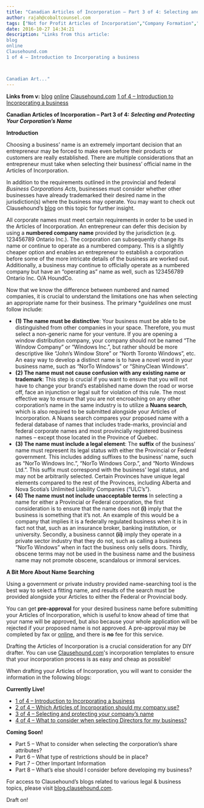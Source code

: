 ```yaml
---
title: "Canadian Articles of Incorporation – Part 3 of 4: Selecting and Protecting Your Corporation’s Name"
author: rajah@cobaltcounsel.com
tags: ["Not for Profit Articles of Incorporation","Company Formation","Rajah","Articles of Incorporation","Canada (ON)","Canada (General)"]
date: 2016-10-27 14:34:21
description: "Links from this article:
blog
online
Clausehound.com
1 of 4 – Introduction to Incorporating a business



Canadian Art..."
---
```


**Links from v:** [blog](https://blog.clausehound.com/protect-your-goodwill-register-your-trademark/) [online](https://www.ic.gc.ca/app/scr/cc/CorporationsCanada/hm.html?locale=en_CA) [Clausehound.com](https://clausehound.com) [1 of 4 – Introduction to Incorporating a business](https://blog.clausehound.com/canadian-articles-of-incorporation-part-1-of-8-introduction-to-incorporation-2)

**Canadian Articles of Incorporation – Part 3 of 4:** ***Selecting and Protecting Your Corporation’s Name***

**Introduction**

Choosing a business’ name is an extremely important decision that an entrepreneur may be forced to make even before their products or customers are really established. There are multiple considerations that an entrepreneur must take when selecting their business’ official name in the Articles of Incorporation.

In addition to the requirements outlined in the provincial and federal *Business Corporations Acts*, businesses must consider whether other businesses have already trademarked their desired name in the jurisdiction(s) where the business may operate. You may want to check out Clausehound’s [blog](https://blog.clausehound.com/protect-your-goodwill-register-your-trademark/) on this topic for further insight.

All corporate names must meet certain requirements in order to be used in the Articles of Incorporation. An entrepreneur can defer this decision by using a **numbered company name** provided by the jurisdiction (e.g. 123456789 Ontario Inc.). The corporation can subsequently change its name or continue to operate as a numbered company. This is a slightly cheaper option and enables an entrepreneur to establish a corporation before some of the more intricate details of the business are worked out. Additionally, a business may continue to officially operate as a numbered company but have an “operating as” name as well, such as 123456789 Ontario Inc. O/A HoundCo.

Now that we know the difference between numbered and named companies, it is crucial to understand the limitations one has when selecting an appropriate name for their business. The primary **guidelines* one must follow include:

- **(1) The name must be distinctive**: Your business must be able to be distinguished from other companies in your space. Therefore, you must select a non-generic name for your venture. If you are opening a window distribution company, your company should not be named “The Window Company” or “Windows Inc.”, but rather should be more descriptive like “John’s Window Store” or “North Toronto Windows”, etc. An easy way to develop a distinct name is to have a novel word in your business name, such as “NorTo Windows” or “ShinyClean Windows”.
- **(2) The name must not cause confusion with any existing name or trademark**: This step is crucial if you want to ensure that you will not have to change your brand’s established name down the road or worse off, face an injunction or legal suit for violation of this rule. The most effective way to ensure that you are not encroaching on any other corporation’s name in the same industry is to utilize a **Nuans search**, which is also required to be submitted alongside your Articles of Incorporation. A Nuans search compares your proposed name with a federal database of names that includes trade-marks, provincial and federal corporate names and most provincially registered business names – except those located in the Province of Quebec.
- **(3) The name must include a legal element**:  The **suffix** of the business’ name must represent its legal status with either the Provincial or Federal government. This includes adding suffixes to the business’ name, such as “NorTo Windows Inc.”, “NorTo Windows Corp.”, and “Norto Windows Ltd.”. This suffix must correspond with the business’ legal status, and may not be arbitrarily selected. Certain Provinces have unique legal elements compared to the rest of the Provinces, including Alberta and Nova Scotia’s Unlimited Liability Companies (“ULC’s”).
- **(4) The name must not include unacceptable terms** In selecting a name for either a Provincial or Federal corporation, the first consideration is to ensure that the name does not **(i)** imply that the business is something that it’s not. An example of this would be a company that implies it is a federally regulated business when it is in fact not that, such as an insurance broker, banking institution, or university. Secondly, a business cannot  **(ii)** imply they operate in a private sector industry that they do not, such as calling a business “NorTo Windows” when in fact the business only sells doors. Thirdly, obscene terms may not be used in the business name and the business name may not promote obscene, scandalous or immoral services.

**A Bit More About Name Searching**

Using a government or private industry provided name-searching tool is the best way to select a fitting name, and results of the search must be provided alongside your Articles to either the Federal or Provincial body.

You can get **pre-approval** for your desired business name before submitting your Articles of Incorporation, which is useful to know ahead of time that your name will be approved, but also because your whole application will be rejected if your proposed name is not approved. A pre-approval may be completed by fax or [online](https://www.ic.gc.ca/app/scr/cc/CorporationsCanada/hm.html?locale=en_CA), and there is **no** fee for this service.

 

Drafting the Articles of Incorporation is a crucial consideration for any DIY drafter. You can use [Clausehound.com](https://clausehound.com)'s incorporation templates to ensure that your incorporation process is as easy and cheap as possible!

 

When drafting your Articles of Incorporation, you will want to consider the information in the following blogs:

**Currently Live!**
- [1 of 4 – Introduction to Incorporating a business](https://blog.clausehound.com/canadian-articles-of-incorporation-part-1-of-8-introduction-to-incorporation-2)
- [2 of 4 – Which Articles of Incorporation should my company use?](https://blog.clausehound.com/canadian-articles-of-incorporation-part-2-of-8-which-articles-of-incorporation-should-my-company-use-2)
- [3 of 4 – Selecting and protecting your company’s name](https://blog.clausehound.com/canadian-articles-of-incorporation-part-3-of-8-selecting-and-protecting-your-corporations-name-2)
- [4 of 4 – What to consider when selecting Directors for my business?](https://blog.clausehound.com/canadian-articles-of-incorporation-part-4-of-8-what-to-consider-when-selecting-directors-for-my-business)

**Coming Soon!**
- Part 5 – What to consider when selecting the corporation’s share attributes?
- Part 6  – What type of restrictions should be in place?
- Part 7 – Other Important Information
- Part 8 – What’s else should I consider before developing my business?


For access to Clausehound’s blogs related to various legal & business topics, please visit [blog.clausehound.com](https://blog.clausehound.com/).

Draft on!
